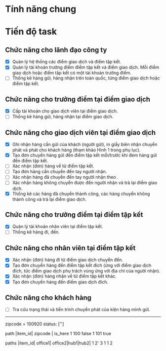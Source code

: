 # Tính năng chung

# Tiến độ task

## Chức năng cho lãnh đạo công ty

- [x] Quản lý hệ thống các điểm giao dịch và điểm tập kết.
- [x] Quản lý tài khoản trưởng điểm điểm tập kết và điểm giao dịch. Mỗi điểm giao dịch hoặc điểm tập kết có một tài khoản trưởng điểm.
- [ ] Thống kê hàng gửi, hàng nhận trên toàn quốc, từng điểm giao dịch hoặc điểm tập kết.

## Chức năng cho trưởng điểm tại điểm giao dịch

- [x] Cấp tài khoản cho giao dịch viên tại điểm giao dịch.
- [ ] Thống kê hàng gửi, hàng nhận tại điểm giao dịch.

## Chức năng cho giao dịch viên tại điểm giao dịch

- [x] Ghi nhận hàng cần gửi của khách (người gửi), in giấy biên nhận chuyển phát và phát cho khách hàng (tham khảo Hình 1 trong phụ lục).
- [x] Tạo đơn chuyển hàng gửi đến điểm tập kết mỗi/trước khi đem hàng gửi đến điểm tập kết.
- [ ] Xác nhận (đơn) hàng về từ điểm tập kết.
- [ ] Tạo đơn hàng cần chuyển đến tay người nhận.
- [ ] Xác nhận hàng đã chuyển đến tay người nhận theo .
- [ ] Xác nhận hàng không chuyển được đến người nhận và trả lại điểm giao dịch.
- [x] Thống kê các hàng đã chuyển thành công, các hàng chuyển không thành công và trả lại điểm giao dịch.

## Chức năng cho trưởng điểm tại điểm tập kết

- [x] Quản lý tài khoản nhân viên tại điểm tập kết.
- [ ] Thống kê hàng đi, đến.

## Chức năng cho nhân viên tại điểm tập kết

- [x] Xác nhận (đơn) hàng đi từ điểm giao dịch chuyển đến.
- [x] Tạo đơn chuyển hàng đến điểm tập kết đích (ứng với điểm giao dịch đích, tức điểm giao dịch phụ trách vùng ứng với địa chỉ của người nhận).
- [x] Xác nhận (đơn) hàng nhận về từ điểm tập kết khác.
- [x] Tạo đơn chuyển hàng đến điểm giao dịch đích.

## Chức năng cho khách hàng

- [ ] Tra cứu trạng thái và tiến trình chuyển phát của kiện hàng mình gửi.


--------------------------------

zipcode = 100920
status: ['']

path
|item_id| zipcode | is_here
    1        100      false
    1         101      true

paths
|item_id| office1| office2|hub1|hub2|
1          2'     3   1      1  2